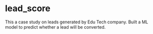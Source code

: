 # lead_score
This a case study on leads generated by Edu Tech company. Built a ML model to predict whether a lead will be converted.
